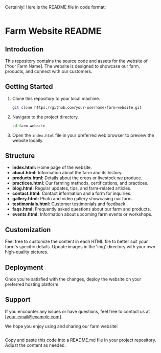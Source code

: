 Certainly! Here is the README file in code format:

```markdown
```
# Farm Website README

## Introduction
This repository contains the source code and assets for the website of [Your Farm Name]. The website is designed to showcase our farm, products, and connect with our customers.

## Getting Started
1. Clone this repository to your local machine.
   ```bash
   git clone https://github.com/your-username/farm-website.git
   ```

2. Navigate to the project directory.
   ```bash
   cd farm-website
   ```

3. Open the `index.html` file in your preferred web browser to preview the website locally.

## Structure
- **index.html:** Home page of the website.
- **about.html:** Information about the farm and its history.
- **products.html:** Details about the crops or livestock we produce.
- **practices.html:** Our farming methods, certifications, and practices.
- **blog.html:** Regular updates, tips, and farm-related articles.
- **contact.html:** Contact information and a form for inquiries.
- **gallery.html:** Photo and video gallery showcasing our farm.
- **testimonials.html:** Customer testimonials and feedback.
- **faqs.html:** Frequently asked questions about our farm and products.
- **events.html:** Information about upcoming farm events or workshops.

## Customization
Feel free to customize the content in each HTML file to better suit your farm's specific details. Update images in the 'img' directory with your own high-quality pictures.

## Deployment
Once you're satisfied with the changes, deploy the website on your preferred hosting platform.

## Support
If you encounter any issues or have questions, feel free to contact us at [your-email@example.com].

We hope you enjoy using and sharing our farm website!
```
```

Copy and paste this code into a README.md file in your project repository. Adjust the content as needed.
